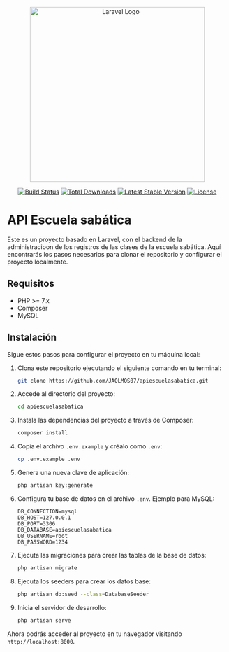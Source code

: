 <p align="center"><a href="https://laravel.com" target="_blank"><img src="https://raw.githubusercontent.com/laravel/art/master/logo-lockup/5%20SVG/2%20CMYK/1%20Full%20Color/laravel-logolockup-cmyk-red.svg" width="400" alt="Laravel Logo"></a></p>

<p align="center">
<a href="https://github.com/laravel/framework/actions"><img src="https://github.com/laravel/framework/workflows/tests/badge.svg" alt="Build Status"></a>
<a href="https://packagist.org/packages/laravel/framework"><img src="https://img.shields.io/packagist/dt/laravel/framework" alt="Total Downloads"></a>
<a href="https://packagist.org/packages/laravel/framework"><img src="https://img.shields.io/packagist/v/laravel/framework" alt="Latest Stable Version"></a>
<a href="https://packagist.org/packages/laravel/framework"><img src="https://img.shields.io/packagist/l/laravel/framework" alt="License"></a>
</p>

# API Escuela sabática

Este es un proyecto basado en Laravel, con el backend de la administracioon de los registros de las clases de la escuela sabática. Aquí encontrarás los pasos necesarios para clonar el repositorio y configurar el proyecto localmente.

## Requisitos

-   PHP >= 7.x
-   Composer
-   MySQL

## Instalación

Sigue estos pasos para configurar el proyecto en tu máquina local:

1. Clona este repositorio ejecutando el siguiente comando en tu terminal:

    ```bash
    git clone https://github.com/JAOLMOS07/apiescuelasabatica.git
    ```

2. Accede al directorio del proyecto:

    ```bash
    cd apiescuelasabatica
    ```

3. Instala las dependencias del proyecto a través de Composer:

    ```bash
    composer install
    ```

4. Copia el archivo `.env.example` y créalo como `.env`:

    ```bash
    cp .env.example .env
    ```

5. Genera una nueva clave de aplicación:

    ```bash
    php artisan key:generate
    ```

6. Configura tu base de datos en el archivo `.env`. Ejemplo para MySQL:

    ```dotenv
    DB_CONNECTION=mysql
    DB_HOST=127.0.0.1
    DB_PORT=3306
    DB_DATABASE=apiescuelasabatica
    DB_USERNAME=root
    DB_PASSWORD=1234
    ```

7. Ejecuta las migraciones para crear las tablas de la base de datos:

    ```bash
    php artisan migrate
    ```

8. Ejecuta los seeders para crear los datos base:

    ```bash
    php artisan db:seed --class=DatabaseSeeder
    ```

9. Inicia el servidor de desarrollo:

    ```bash
    php artisan serve
    ```

Ahora podrás acceder al proyecto en tu navegador visitando `http://localhost:8000`.

